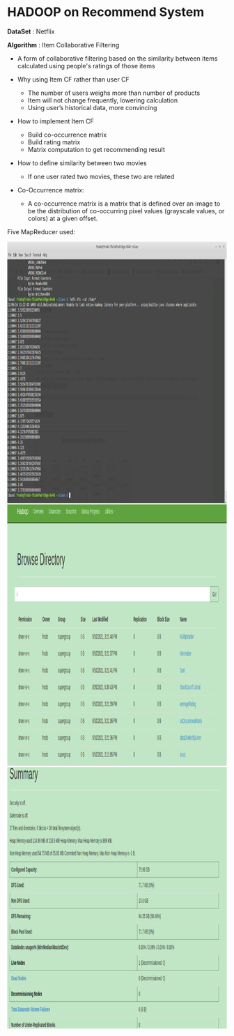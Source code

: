 # HADOOP on Recommend System

**DataSet** : Netflix

**Algorithm** : Item Collaborative Filtering

* A form of collaborative filtering based on the similarity between items calculated using people's ratings of those items

* Why using Item CF rather than user CF
    * The number of users weighs more than number of products
    * Item will not change frequently, lowering calculation
    * Using user’s historical data, more convincing
    
* How to implement Item CF
    * Build co-occurrence matrix
    * Build rating matrix
    * Matrix computation to get recommending result
 
* How to define similarity between two movies
    * If one user rated two movies, these two are related
    
* Co-Occurrence matrix:
    * A co-occurrence matrix is a matrix that is defined over an image to be the distribution of co-occurring pixel values (grayscale values, or colors) at a given offset.

Five MapReducer used:

<img src="/assets/images/hadoop/Screenshot from 2021-09-10 15-22-36.png"  style="width:1200px;height:600px;" />

<img src="/assets/images/hadoop/Screenshot from 2021-09-10 15-24-34.png"  style="width:1200px;height:600px;" />

<img src="/assets/images/hadoop/Screenshot from 2021-09-10 15-25-32.png"  style="width:1200px;height:600px;" />
